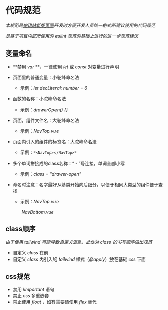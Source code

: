 # 代码规范

*本规范是<a href="https://github.com/PatchyVideo/platinum-wiptemp">帕琪站新版页面</a>开发时方便开发人员统一格式所建议使用的代码规范*

*是基于项目内部所使用的 eslint 规范的基础上进行的进一步规范建议*

## 变量命名

- **禁用 *var* **，一律使用 *let* 或 *const* 对变量进行声明
- 页面里的普通变量：小驼峰命名法
  
  - 示例：*let decLiteral: number = 6*
- 函数的名称：小驼峰命名法
  
  - 示例：*drawerOpen() {}*
  
- 页面，组件文件名：大驼峰命名法

  - 示例：*NavTop.vue*

- 页面内引入的组件的标签名：大驼峰命名法

  - 示例：`*<NavTop></NavTop>*`

- 多个单词拼接成的class名称：“ - ”号连接，单词全部小写

  - 示例：*class = "drawer-open"*

- 命名时注意：名字最好从基类开始向后细分，以便于相同大类型的组件便于查找

  - 示例：*NavTop.vue*

    ​			*NavBottom.vue*

## class顺序

*由于使用 tailwind 可能导致自定义混乱，此处对 class 的书写顺序做出规范*

- 自定义 *class* 在前
- 自定义 *class* 内引入的 *tailwind* 样式（*@apply*）放在基础 *css* 下面

## css规范

- 禁用 *!important* 语句
- 禁止 *css* 多重嵌套
- 禁止使用 *float* ，如有需要请使用 *flex* 替代

